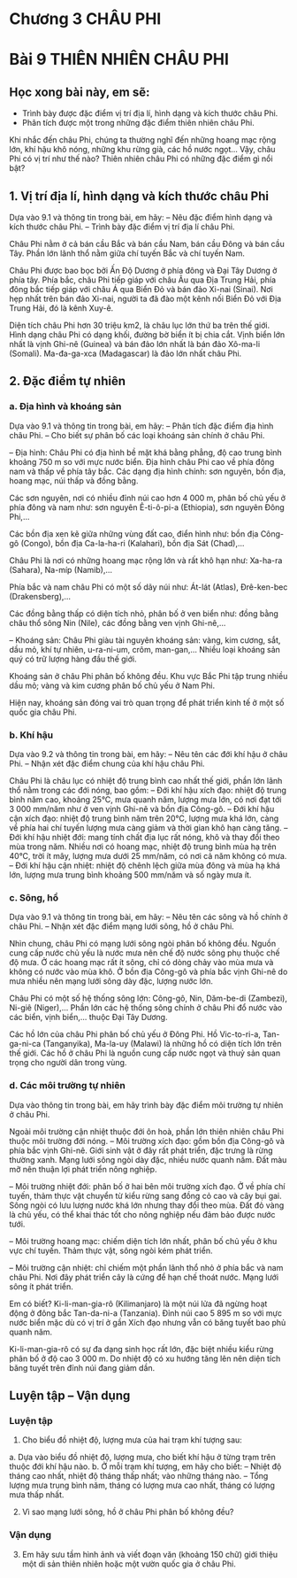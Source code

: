 # Chương 3 CHÂU PHI

# Bài 9 THIÊN NHIÊN CHÂU PHI

## Học xong bài này, em sẽ:
- Trình bày được đặc điểm vị trí địa lí, hình dạng và kích thước châu Phi.
- Phân tích được một trong những đặc điểm thiên nhiên châu Phi.

Khi nhắc đến châu Phi, chúng ta thường nghĩ đến những hoang mạc rộng lớn, khí hậu khô nóng, những khu rừng già, các hồ nước ngọt... Vậy, châu Phi có vị trí như thế nào? Thiên nhiên châu Phi có những đặc điểm gì nổi bật?

## 1. Vị trí địa lí, hình dạng và kích thước châu Phi

Dựa vào 9.1 và thông tin trong bài, em hãy:
– Nêu đặc điểm hình dạng và kích thước châu Phi.
– Trình bày đặc điểm vị trí địa lí châu Phi.

Châu Phi nằm ở cả bán cầu Bắc và bán cầu Nam, bán cầu Đông và bán cầu Tây. Phần lớn lãnh thổ nằm giữa chí tuyến Bắc và chí tuyến Nam.

Châu Phi được bao bọc bởi Ấn Độ Dương ở phía đông và Đại Tây Dương ở phía tây. Phía bắc, châu Phi tiếp giáp với châu Âu qua Địa Trung Hải, phía đông bắc tiếp giáp với châu Á qua Biển Đỏ và bán đảo Xi-nai (Sinai). Nơi hẹp nhất trên bán đảo Xi-nai, người ta đã đào một kênh nối Biển Đỏ với Địa Trung Hải, đó là kênh Xuy-ê.

Diện tích châu Phi hơn 30 triệu km2, là châu lục lớn thứ ba trên thế giới. Hình dạng châu Phi có dạng khối, đường bờ biển ít bị chia cắt. Vịnh biển lớn nhất là vịnh Ghi-nê (Guinea) và bán đảo lớn nhất là bán đảo Xô-ma-li (Somali). Ma-đa-ga-xca (Madagascar) là đảo lớn nhất châu Phi.

## 2. Đặc điểm tự nhiên

### a. Địa hình và khoáng sản

Dựa vào 9.1 và thông tin trong bài, em hãy:
– Phân tích đặc điểm địa hình châu Phi.
– Cho biết sự phân bố các loại khoáng sản chính ở châu Phi.

– Địa hình: Châu Phi có địa hình bề mặt khá bằng phẳng, độ cao trung bình khoảng 750 m so với mực nước biển. Địa hình châu Phi cao về phía đông nam và thấp về phía tây bắc. Các dạng địa hình chính: sơn nguyên, bồn địa, hoang mạc, núi thấp và đồng bằng.

Các sơn nguyên, nơi có nhiều đỉnh núi cao hơn 4 000 m, phân bố chủ yếu ở phía đông và nam như: sơn nguyên Ê-ti-ô-pi-a (Ethiopia), sơn nguyên Đông Phi,...

Các bồn địa xen kẽ giữa những vùng đất cao, điển hình như: bồn địa Công-gô (Congo), bồn địa Ca-la-ha-ri (Kalahari), bồn địa Sát (Chad),...

Châu Phi là nơi có những hoang mạc rộng lớn và rất khô hạn như: Xa-ha-ra (Sahara), Na-míp (Namib),...

Phía bắc và nam châu Phi có một số dãy núi như: Át-lát (Atlas), Đrê-ken-bec (Drakensberg),...

Các đồng bằng thấp có diện tích nhỏ, phân bố ở ven biển như: đồng bằng châu thổ sông Nin (Nile), các đồng bằng ven vịnh Ghi-nê,...

– Khoáng sản: Châu Phi giàu tài nguyên khoáng sản: vàng, kim cương, sắt, dầu mỏ, khí tự nhiên, u-ra-ni-um, crôm, man-gan,... Nhiều loại khoáng sản quý có trữ lượng hàng đầu thế giới.

Khoáng sản ở châu Phi phân bố không đều. Khu vực Bắc Phi tập trung nhiều dầu mỏ; vàng và kim cương phân bố chủ yếu ở Nam Phi.

Hiện nay, khoáng sản đóng vai trò quan trọng để phát triển kinh tế ở một số quốc gia châu Phi.

### b. Khí hậu

Dựa vào 9.2 và thông tin trong bài, em hãy:
– Nêu tên các đới khí hậu ở châu Phi.
– Nhận xét đặc điểm chung của khí hậu châu Phi.

Châu Phi là châu lục có nhiệt độ trung bình cao nhất thế giới, phần lớn lãnh thổ nằm trong các đới nóng, bao gồm:
– Đới khí hậu xích đạo: nhiệt độ trung bình năm cao, khoảng 25°C, mưa quanh năm, lượng mưa lớn, có nơi đạt tới 3 000 mm/năm như ở ven vịnh Ghi-nê và bồn địa Công-gô.
– Đới khí hậu cận xích đạo: nhiệt độ trung bình năm trên 20°C, lượng mưa khá lớn, càng về phía hai chí tuyến lượng mưa càng giảm và thời gian khô hạn càng tăng.
– Đới khí hậu nhiệt đới: mang tính chất địa lục rất nóng, khô và thay đổi theo mùa trong năm. Nhiều nơi có hoang mạc, nhiệt độ trung bình mùa hạ trên 40°C, trời ít mây, lượng mưa dưới 25 mm/năm, có nơi cả năm không có mưa.
– Đới khí hậu cận nhiệt: nhiệt độ chênh lệch giữa mùa đông và mùa hạ khá lớn, lượng mưa trung bình khoảng 500 mm/năm và số ngày mưa ít.

### c. Sông, hồ

Dựa vào 9.1 và thông tin trong bài, em hãy:
– Nêu tên các sông và hồ chính ở châu Phi.
– Nhận xét đặc điểm mạng lưới sông, hồ ở châu Phi.

Nhìn chung, châu Phi có mạng lưới sông ngòi phân bố không đều. Nguồn cung cấp nước chủ yếu là nước mưa nên chế độ nước sông phụ thuộc chế độ mưa. Ở các hoang mạc rất ít sông, chỉ có dòng chảy vào mùa mưa và không có nước vào mùa khô. Ở bồn địa Công-gô và phía bắc vịnh Ghi-nê do mưa nhiều nên mạng lưới sông dày đặc, lượng nước lớn.

Châu Phi có một số hệ thống sông lớn: Công-gô, Nin, Dăm-be-di (Zambezi), Ni-giê (Niger),... Phần lớn các hệ thống sông chính ở châu Phi đổ nước vào các biển, vịnh biển,... thuộc Đại Tây Dương.

Các hồ lớn của châu Phi phân bố chủ yếu ở Đông Phi. Hồ Vic-to-ri-a, Tan-ga-ni-ca (Tanganyika), Ma-la-uy (Malawi) là những hồ có diện tích lớn trên thế giới. Các hồ ở châu Phi là nguồn cung cấp nước ngọt và thuỷ sản quan trọng cho người dân trong vùng.

### d. Các môi trường tự nhiên

Dựa vào thông tin trong bài, em hãy trình bày đặc điểm môi trường tự nhiên ở châu Phi.

Ngoài môi trường cận nhiệt thuộc đới ôn hoà, phần lớn thiên nhiên châu Phi thuộc môi trường đới nóng.
– Môi trường xích đạo: gồm bồn địa Công-gô và phía bắc vịnh Ghi-nê. Giới sinh vật ở đây rất phát triển, đặc trưng là rừng thường xanh. Mạng lưới sông ngòi dày đặc, nhiều nước quanh năm. Đất màu mỡ nên thuận lợi phát triển nông nghiệp.

– Môi trường nhiệt đới: phân bố ở hai bên môi trường xích đạo. Ở về phía chí tuyến, thảm thực vật chuyển từ kiểu rừng sang đồng cỏ cao và cây bụi gai. Sông ngòi có lưu lượng nước khá lớn nhưng thay đổi theo mùa. Đất đỏ vàng là chủ yếu, có thể khai thác tốt cho nông nghiệp nếu đảm bảo được nước tưới.

– Môi trường hoang mạc: chiếm diện tích lớn nhất, phân bố chủ yếu ở khu vực chí tuyến. Thảm thực vật, sông ngòi kém phát triển.

– Môi trường cận nhiệt: chỉ chiếm một phần lãnh thổ nhỏ ở phía bắc và nam châu Phi. Nơi đây phát triển cây là cứng để hạn chế thoát nước. Mạng lưới sông ít phát triển.

Em có biết?
Ki-li-man-gia-rô (Kilimanjaro) là một núi lửa đã ngừng hoạt động ở đông bắc Tan-da-ni-a (Tanzania). Đỉnh núi cao 5 895 m so với mực nước biển mặc dù có vị trí ở gần Xích đạo nhưng vẫn có băng tuyết bao phủ quanh năm.

Ki-li-man-gia-rô có sự đa dạng sinh học rất lớn, đặc biệt nhiều kiểu rừng phân bố ở độ cao 3 000 m. Do nhiệt độ có xu hướng tăng lên nên diện tích băng tuyết trên đỉnh núi đang giảm dần.

## Luyện tập – Vận dụng

### Luyện tập

1. Cho biểu đồ nhiệt độ, lượng mưa của hai trạm khí tượng sau:

a. Dựa vào biểu đồ nhiệt độ, lượng mưa, cho biết khí hậu ở từng trạm trên thuộc đới khí hậu nào.
b. Ở mỗi trạm khí tượng, em hãy cho biết:
– Nhiệt độ tháng cao nhất, nhiệt độ tháng thấp nhất; vào những tháng nào.
– Tổng lượng mưa trung bình năm, tháng có lượng mưa cao nhất, tháng có lượng mưa thấp nhất.

2. Vì sao mạng lưới sông, hồ ở châu Phi phân bố không đều?

### Vận dụng

3. Em hãy sưu tầm hình ảnh và viết đoạn văn (khoảng 150 chữ) giới thiệu một di sản thiên nhiên hoặc một vườn quốc gia ở châu Phi.
